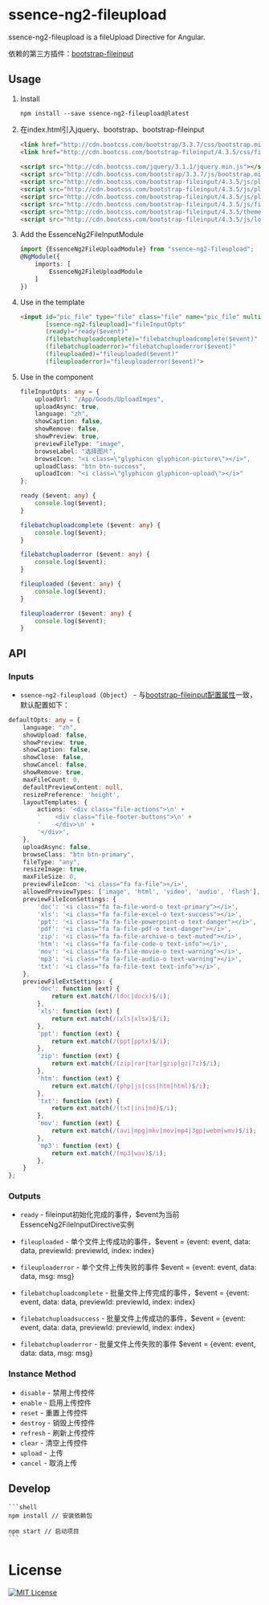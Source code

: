 # ssence-ng2-fileupload

ssence-ng2-fileupload is a fileUpload Directive for Angular.

依赖的第三方插件：[bootstrap-fileinput](http://plugins.krajee.com/file-input)

## Usage

1. Install

	```shell
	npm install --save ssence-ng2-fileupload@latest
	```
	
2. 在index.html引入jquery、bootstrap、bootstrap-fileinput

	```html
	<link href="http://cdn.bootcss.com/bootstrap/3.3.7/css/bootstrap.min.css" rel="stylesheet">
    <link href="http://cdn.bootcss.com/bootstrap-fileinput/4.3.5/css/fileinput.min.css" rel="stylesheet">
    	
	<script src="http://cdn.bootcss.com/jquery/3.1.1/jquery.min.js"></script>
    <script src="http://cdn.bootcss.com/bootstrap/3.3.7/js/bootstrap.min.js"></script>
    <script src="http://cdn.bootcss.com/bootstrap-fileinput/4.3.5/js/plugins/canvas-to-blob.min.js"></script>
    <script src="http://cdn.bootcss.com/bootstrap-fileinput/4.3.5/js/plugins/sortable.min.js"></script>
    <script src="http://cdn.bootcss.com/bootstrap-fileinput/4.3.5/js/plugins/purify.min.js"></script>
    <script src="http://cdn.bootcss.com/bootstrap-fileinput/4.3.5/js/fileinput.min.js"></script>
    <script src="http://cdn.bootcss.com/bootstrap-fileinput/4.3.5/themes/fa/theme.js"></script>
    <script src="http://cdn.bootcss.com/bootstrap-fileinput/4.3.5/js/locales/zh.js"></script>
	```

3. Add the EssenceNg2FileInputModule

	```typescript
	import {EssenceNg2FileUploadModule} from "ssence-ng2-fileupload";
	@NgModule({
	    imports: [
	        EssenceNg2FileUploadModule
	    ]
	})
	```

4. Use in the template

	```html
	<input id="pic_file" type="file" class="file" name="pic_file" multiple
           [ssence-ng2-fileupload]="fileInputOpts"
           (ready)="ready($event)"
           (filebatchuploadcomplete)="filebatchuploadcomplete($event)"
           (filebatchuploaderror)="filebatchuploaderror($event)"
           (fileuploaded)="fileuploaded($event)"
           (fileuploaderror)="fileuploaderror($event)">
	```

5. Use in the component

	```typescript
	fileInputOpts: any = {
        uploadUrl: "/App/Goods/UploadImges",
        uploadAsync: true,
        language: "zh",
        showCaption: false,
        showRemove: false,
        showPreview: true,
        previewFileType: "image",
        browseLabel: "选择图片",
        browseIcon: "<i class=\"glyphicon glyphicon-picture\"></i>",
        uploadClass: "btn btn-success",
        uploadIcon: "<i class=\"glyphicon glyphicon-upload\"></i>"
    };

    ready ($event: any) {
        console.log($event);
    }

    filebatchuploadcomplete ($event: any) {
        console.log($event);
    }

    filebatchuploaderror ($event: any) {
        console.log($event);
    }

    fileuploaded ($event: any) {
        console.log($event);
    }

    fileuploaderror ($event: any) {
        console.log($event);
    }
	```

## API

### Inputs

- `ssence-ng2-fileupload`（`Object`） - 与[bootstrap-fileinput配置属性](http://plugins.krajee.com/file-input#options)一致，默认配置如下：
```typescript
defaultOpts: any = {
    language: "zh",
    showUpload: false,
    showPreview: true,
    showCaption: false,
    showClose: false,
    showCancel: false,
    showRemove: true,
    maxFileCount: 0,
    defaultPreviewContent: null,
    resizePreference: 'height',
    layoutTemplates: {
        actions: '<div class="file-actions">\n' +
        '    <div class="file-footer-buttons">\n' +
        '    </div>\n' +
        '</div>',
    },
    uploadAsync: false,
    browseClass: "btn btn-primary",
    fileType: "any",
    resizeImage: true,
    maxFileSize: 0,
    previewFileIcon: '<i class="fa fa-file"></i>',
    allowedPreviewTypes: ['image', 'html', 'video', 'audio', 'flash'],
    previewFileIconSettings: {
        'doc': '<i class="fa fa-file-word-o text-primary"></i>',
        'xls': '<i class="fa fa-file-excel-o text-success"></i>',
        'ppt': '<i class="fa fa-file-powerpoint-o text-danger"></i>',
        'pdf': '<i class="fa fa-file-pdf-o text-danger"></i>',
        'zip': '<i class="fa fa-file-archive-o text-muted"></i>',
        'htm': '<i class="fa fa-file-code-o text-info"></i>',
        'mov': '<i class="fa fa-file-movie-o text-warning"></i>',
        'mp3': '<i class="fa fa-file-audio-o text-warning"></i>',
        'txt': '<i class="fa fa-file-text text-info"></i>',
    },
    previewFileExtSettings: {
        'doc': function (ext) {
            return ext.match(/(doc|docx)$/i);
        },
        'xls': function (ext) {
            return ext.match(/(xls|xlsx)$/i);
        },
        'ppt': function (ext) {
            return ext.match(/(ppt|pptx)$/i);
        },
        'zip': function (ext) {
            return ext.match(/(zip|rar|tar|gzip|gz|7z)$/i);
        },
        'htm': function (ext) {
            return ext.match(/(php|js|css|htm|html)$/i);
        },
        'txt': function (ext) {
            return ext.match(/(txt|ini|md)$/i);
        },
        'mov': function (ext) {
            return ext.match(/(avi|mpg|mkv|mov|mp4|3gp|webm|wmv)$/i);
        },
        'mp3': function (ext) {
            return ext.match(/(mp3|wav)$/i);
        },
    }
};
```

### Outputs

- `ready` - fileinput初始化完成的事件，$event为当前EssenceNg2FileInputDirective实例

- `fileuploaded` - 单个文件上传成功的事件，$event = {event: event, data: data, previewId: previewId, index: index}

- `fileuploaderror` - 单个文件上传失败的事件 $event = {event: event, data: data, msg: msg}

- `filebatchuploadcomplete` - 批量文件上传完成的事件，$event = {event: event, data: data, previewId: previewId, index: index}

- `filebatchuploadsuccess` - 批量文件上传成功的事件，$event = {event: event, data: data, previewId: previewId, index: index}

- `filebatchuploaderror` - 批量文件上传失败的事件 $event = {event: event, data: data, msg: msg}

### Instance Method

- `disable` - 禁用上传控件
- `enable` - 启用上传控件
- `reset` - 重置上传控件
- `destroy` - 销毁上传控件
- `refresh` - 刷新上传控件
- `clear` - 清空上传控件
- `upload` - 上传
- `cancel` - 取消上传

## Develop

	```shell
	npm install // 安装依赖包
	
	npm start // 启动项目
	```

# License

[![MIT License](https://img.shields.io/badge/license-MIT-blue.svg?style=flat)](/LICENSE)
